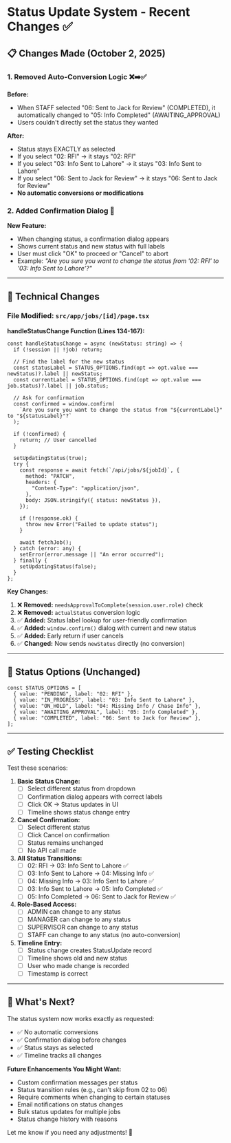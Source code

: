 # Status Update System - Recent Changes ✅

## 📋 **Changes Made (October 2, 2025)**

### **1. Removed Auto-Conversion Logic** ❌➡️✅

**Before:**
- When STAFF selected "06: Sent to Jack for Review" (COMPLETED), it automatically changed to "05: Info Completed" (AWAITING_APPROVAL)
- Users couldn't directly set the status they wanted

**After:**
- Status stays EXACTLY as selected
- If you select "02: RFI" → it stays "02: RFI"
- If you select "03: Info Sent to Lahore" → it stays "03: Info Sent to Lahore"
- If you select "06: Sent to Jack for Review" → it stays "06: Sent to Jack for Review"
- **No automatic conversions or modifications**

### **2. Added Confirmation Dialog** 💬

**New Feature:**
- When changing status, a confirmation dialog appears
- Shows current status and new status with full labels
- User must click "OK" to proceed or "Cancel" to abort
- Example: *"Are you sure you want to change the status from '02: RFI' to '03: Info Sent to Lahore'?"*

---

## 🔧 **Technical Changes**

### **File Modified:** `src/app/jobs/[id]/page.tsx`

**handleStatusChange Function (Lines 134-167):**

```tsx
const handleStatusChange = async (newStatus: string) => {
  if (!session || !job) return;

  // Find the label for the new status
  const statusLabel = STATUS_OPTIONS.find(opt => opt.value === newStatus)?.label || newStatus;
  const currentLabel = STATUS_OPTIONS.find(opt => opt.value === job.status)?.label || job.status;

  // Ask for confirmation
  const confirmed = window.confirm(
    `Are you sure you want to change the status from "${currentLabel}" to "${statusLabel}"?`
  );

  if (!confirmed) {
    return; // User cancelled
  }

  setUpdatingStatus(true);
  try {
    const response = await fetch(`/api/jobs/${jobId}`, {
      method: "PATCH",
      headers: {
        "Content-Type": "application/json",
      },
      body: JSON.stringify({ status: newStatus }),
    });

    if (!response.ok) {
      throw new Error("Failed to update status");
    }

    await fetchJob();
  } catch (error: any) {
    setError(error.message || "An error occurred");
  } finally {
    setUpdatingStatus(false);
  }
};
```

**Key Changes:**
1. ❌ **Removed:** `needsApprovalToComplete(session.user.role)` check
2. ❌ **Removed:** `actualStatus` conversion logic
3. ✅ **Added:** Status label lookup for user-friendly confirmation
4. ✅ **Added:** `window.confirm()` dialog with current and new status
5. ✅ **Added:** Early return if user cancels
6. ✅ **Changed:** Now sends `newStatus` directly (no conversion)

---

## 🎯 **Status Options (Unchanged)**

```tsx
const STATUS_OPTIONS = [
  { value: "PENDING", label: "02: RFI" },
  { value: "IN_PROGRESS", label: "03: Info Sent to Lahore" },
  { value: "ON_HOLD", label: "04: Missing Info / Chase Info" },
  { value: "AWAITING_APPROVAL", label: "05: Info Completed" },
  { value: "COMPLETED", label: "06: Sent to Jack for Review" },
];
```

---

## ✅ **Testing Checklist**

Test these scenarios:

1. **Basic Status Change:**
   - [ ] Select different status from dropdown
   - [ ] Confirmation dialog appears with correct labels
   - [ ] Click OK → Status updates in UI
   - [ ] Timeline shows status change entry

2. **Cancel Confirmation:**
   - [ ] Select different status
   - [ ] Click Cancel on confirmation
   - [ ] Status remains unchanged
   - [ ] No API call made

3. **All Status Transitions:**
   - [ ] 02: RFI → 03: Info Sent to Lahore ✅
   - [ ] 03: Info Sent to Lahore → 04: Missing Info ✅
   - [ ] 04: Missing Info → 03: Info Sent to Lahore ✅
   - [ ] 03: Info Sent to Lahore → 05: Info Completed ✅
   - [ ] 05: Info Completed → 06: Sent to Jack for Review ✅

4. **Role-Based Access:**
   - [ ] ADMIN can change to any status
   - [ ] MANAGER can change to any status
   - [ ] SUPERVISOR can change to any status
   - [ ] STAFF can change to any status (no auto-conversion)

5. **Timeline Entry:**
   - [ ] Status change creates StatusUpdate record
   - [ ] Timeline shows old and new status
   - [ ] User who made change is recorded
   - [ ] Timestamp is correct

---

## 🚀 **What's Next?**

The status system now works exactly as requested:
- ✅ No automatic conversions
- ✅ Confirmation dialog before changes
- ✅ Status stays as selected
- ✅ Timeline tracks all changes

**Future Enhancements You Might Want:**
- Custom confirmation messages per status
- Status transition rules (e.g., can't skip from 02 to 06)
- Require comments when changing to certain statuses
- Email notifications on status changes
- Bulk status updates for multiple jobs
- Status change history with reasons

Let me know if you need any adjustments! 🎉
